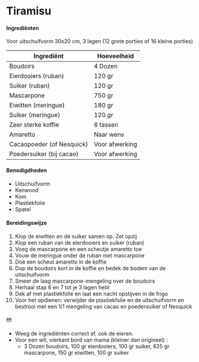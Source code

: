 # Tiramisu

#### Ingrediënten

Voor uitschuifvorm 30x20 cm, 3 lagen (12 grote porties of 16 kleine porties)

| Ingrediënt                | Hoeveelheid    |
| ------------------------- | -------------- |
| Boudoirs                  | 4 Dozen        |
| Eierdooiers (ruban)       | 120 gr         |
| Suiker (ruban)            | 120 gr         |
| Mascarpone                | 750 gr         |
| Eiwitten (meringue)       | 180 gr         |
| Suiker (meringue)         | 120 gr         |
| Zeer sterke koffie        | 6 tassen       |
| Amaretto                  | Naar wens      |
| Cacaopoeder (of Nesquick) | Voor afwerking |
| Poedersuiker (bij cacao)  | Voor afwerking |

#### Benodigdheden

- Uitschuifvorm
- Kenwood
- Kom
- Plastiekfolie
- Spatel

#### Bereidingswijze

1. Klop de eiwitten en de suiker samen op. Zet opzij
2. Klop een ruban van de eierdooiers en suiker (ruban)
3. Voeg de mascarpone en een scheutje amaretto toe
4. Vouw de meringue onder de ruban met mascarpone
5. Doe een scheut amaretto in de koffie
6. Dop de boudoirs kort in de koffie en bedek de bodem van de uitschuifvorm
7. Smeer de laag mascarpone-mengeling over de boudoirs
8. Herhaal stap 6 en 7 tot je 3 lagen hebt
9. Dek af met plastiekfolie en laat een nacht opstijven in de frigo
10. Voor het opdienen: verwijder de plastiekfolie en de uitschuifvorm en bestrooi met een 1/1 mengeling van cacao en poedersuiker of Nesquick

#### !!!

- Weeg de ingrediënten correct af, ook de eieren.
- Voor een wit, vierkant bord van mama (kleiner dan origineel) :
	- 3 Dozen boudoirs, 100 gr eierdooiers, 100 gr suiker, 625 gr mascarpone, 150 gr eiwitten, 100 gr suiker
